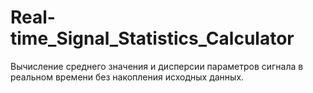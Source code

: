 # Real-time_Signal_Statistics_Calculator
Вычисление среднего значения и дисперсии параметров сигнала в реальном времени без накопления исходных данных.
